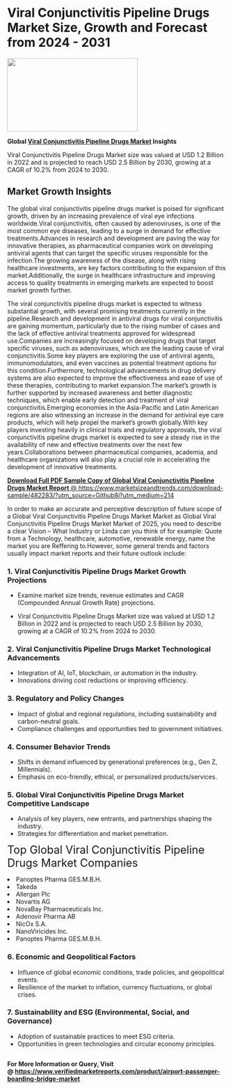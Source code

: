 <H1>Viral Conjunctivitis Pipeline Drugs Market Size, Growth and Forecast from 2024 - 2031</H1><img class="aligncenter size-medium wp-image-584254" src="https://thirdeyenews.in/wp-content/uploads/2024/09/Global-Market-Research-300x168.jpeg" alt="" width="300" height="168" /><p><strong>Global&nbsp;<a href="https://www.marketsizeandtrends.com/download-sample/482283/?utm_source=Github8j?utm_medium=214">Viral Conjunctivitis Pipeline Drugs Market</a> Insights</strong></p><p>Viral Conjunctivitis Pipeline Drugs Market size was valued at USD 1.2 Billion in 2022 and is projected to reach USD 2.5 Billion by 2030, growing at a CAGR of 10.2% from 2024 to 2030.</p><p><h2>Market Growth Insights</h2> <p>The global viral conjunctivitis pipeline drugs market is poised for significant growth, driven by an increasing prevalence of viral eye infections worldwide.Viral conjunctivitis, often caused by adenoviruses, is one of the most common eye diseases, leading to a surge in demand for effective treatments.Advances in research and development are paving the way for innovative therapies, as pharmaceutical companies work on developing antiviral agents that can target the specific viruses responsible for the infection.The growing awareness of the disease, along with rising healthcare investments, are key factors contributing to the expansion of this market.Additionally, the surge in healthcare infrastructure and improving access to quality treatments in emerging markets are expected to boost market growth further.</p> <p><a href="#"></a></p> <p>The viral conjunctivitis pipeline drugs market is expected to witness substantial growth, with several promising treatments currently in the pipeline.Research and development in antiviral drugs for viral conjunctivitis are gaining momentum, particularly due to the rising number of cases and the lack of effective antiviral treatments approved for widespread use.Companies are increasingly focused on developing drugs that target specific viruses, such as adenoviruses, which are the leading cause of viral conjunctivitis.Some key players are exploring the use of antiviral agents, immunomodulators, and even vaccines as potential treatment options for this condition.Furthermore, technological advancements in drug delivery systems are also expected to improve the effectiveness and ease of use of these therapies, contributing to market expansion.The market’s growth is further supported by increased awareness and better diagnostic techniques, which enable early detection and treatment of viral conjunctivitis.Emerging economies in the Asia-Pacific and Latin American regions are also witnessing an increase in the demand for antiviral eye care products, which will help propel the market’s growth globally.With key players investing heavily in clinical trials and regulatory approvals, the viral conjunctivitis pipeline drugs market is expected to see a steady rise in the availability of new and effective treatments over the next few years.Collaborations between pharmaceutical companies, academia, and healthcare organizations will also play a crucial role in accelerating the development of innovative treatments.<p><a href="#"></p><p><span class=""><strong>Download Full PDF Sample Copy of Global Viral Conjunctivitis Pipeline Drugs Market Report</strong> @ <a href="https://www.marketsizeandtrends.com/download-sample/482283/?utm_source=Github8j?utm_medium=214" target="_blank">https://www.marketsizeandtrends.com/download-sample/482283/?utm_source=Github8j?utm_medium=214</a></span></p><p>In order to make an accurate and perceptive description of future scope of a Global&nbsp;Viral Conjunctivitis Pipeline Drugs Market Market as Global&nbsp;Viral Conjunctivitis Pipeline Drugs Market Market of 2025, you need to describe a clear Vision &ndash; What Industry or Linda can you think of for example: Quote from a Technology, healthcare, automotive, renewable energy, name the market you are Reffering to.However, some general trends and factors usually impact market reports and their future outlook include:</p><h3>1.&nbsp;<strong>Viral Conjunctivitis Pipeline Drugs Market Growth Projections</strong></h3><ul><li>Examine market size trends, revenue estimates and CAGR (Compounded Annual Growth Rate) projections.</li><li><p>Viral Conjunctivitis Pipeline Drugs Market size was valued at USD 1.2 Billion in 2022 and is projected to reach USD 2.5 Billion by 2030, growing at a CAGR of 10.2% from 2024 to 2030.</p></li></ul><h3>2.&nbsp;<strong>Viral Conjunctivitis Pipeline Drugs Market Technological Advancements</strong></h3><ul><li>Integration of AI, IoT, blockchain, or automation in the industry.</li><li>Innovations driving cost reductions or improving efficiency.</li></ul><h3>3.&nbsp;<strong>Regulatory and Policy Changes</strong></h3><ul><li>Impact of global and regional regulations, including sustainability and carbon-neutral goals.</li><li>Compliance challenges and opportunities tied to government initiatives.</li></ul><h3>4.&nbsp;<strong>Consumer Behavior Trends</strong></h3><ul><li>Shifts in demand influenced by generational preferences (e.g., Gen Z, Millennials).</li><li>Emphasis on eco-friendly, ethical, or personalized products/services.</li></ul><h3>5.&nbsp;<strong>Global Viral Conjunctivitis Pipeline Drugs Market Competitive Landscape</strong></h3><ul><li>Analysis of key players, new entrants, and partnerships shaping the industry.</li><li>Strategies for differentiation and market penetration.</li></ul><p data-pm-slice="1 1 []"><span style="color: inherit; font-family: inherit; font-size: 25px;">Top Global Viral Conjunctivitis Pipeline Drugs Market Companies</span></p><div class="" data-test-id=""><p><li>Panoptes Pharma GES.M.B.H.</li><li> Takeda</li><li> Allergan Plc</li><li> Novartis AG</li><li> NovaBay Pharmaceuticals Inc.</li><li> Adenovir Pharma AB</li><li> NicOx S.A.</li><li> NanoViricides Inc.</li><li> Panoptes Pharma GES.M.B.H.</li></p></div><h3>6.&nbsp;<strong>Economic and Geopolitical Factors</strong></h3><ul><li>Influence of global economic conditions, trade policies, and geopolitical events.</li><li>Resilience of the market to inflation, currency fluctuations, or global crises.</li></ul><h3>7.&nbsp;<strong>Sustainability and ESG (Environmental, Social, and Governance)</strong></h3><ul><li>Adoption of sustainable practices to meet ESG criteria.</li><li>Opportunities in green technologies and circular economy principles.</li></ul><h2><strong style="font-size: 14px;">For More Information or Query, Visit @&nbsp;</strong><a style="background-color: #ffffff; font-size: 14px;" href="https://www.marketsizeandtrends.com/report/viral-conjunctivitis-pipeline-drugs-market/" target="_blank">https://www.verifiedmarketreports.com/product/airport-passenger-boarding-bridge-market</a></h2>